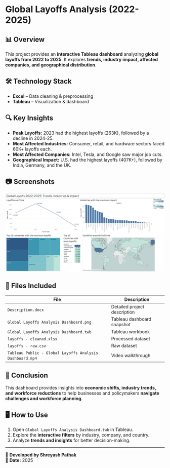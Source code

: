 # Global Layoffs Analysis (2022-2025)

## 📊 Overview

This project provides an **interactive Tableau dashboard** analyzing **global layoffs from 2022 to 2025**. It explores **trends, industry impact, affected companies, and geographical distribution**.

## 🛠 Technology Stack

- **Excel** – Data cleaning & preprocessing
- **Tableau** – Visualization & dashboard

## 🔍 Key Insights

- **Peak Layoffs:** 2023 had the highest layoffs (263K), followed by a decline in 2024-25.
- **Most Affected Industries:** Consumer, retail, and hardware sectors faced 60K+ layoffs each.
- **Most Affected Companies:** Intel, Tesla, and Google saw major job cuts.
- **Geographical Impact:** U.S. had the highest layoffs (407K+), followed by India, Germany, and the UK.

## 📷 Screenshots

![Dashboard](Global%20Layoffs%20Analysis%20Dashboard.png)

## 📂 Files Included

| File                                                     | Description                  |
| -------------------------------------------------------- | ---------------------------- |
| `Description.docx`                                       | Detailed project description |
| `Global Layoffs Analysis Dashboard.png`                  | Tableau dashboard snapshot   |
| `Global Layoffs Analysis Dashboard.twb`                  | Tableau workbook             |
| `layoffs - cleaned.xlsx`                                 | Processed dataset            |
| `layoffs - raw.csv`                                      | Raw dataset                  |
| `Tableau Public - Global Layoffs Analysis Dashboard.mp4` | Video walkthrough            |

## 📌 Conclusion

This dashboard provides insights into **economic shifts, industry trends, and workforce reductions** to help businesses and policymakers **navigate challenges and workforce planning**.

## 🖥 How to Use

1. Open `Global Layoffs Analysis Dashboard.twb` in Tableau.
2. Explore the **interactive filters** by industry, company, and country.
3. Analyze **trends and insights** for better decision-making.

---

🚀 **Developed by Shreyash Pathak**  
📅 **Date:** 2025
